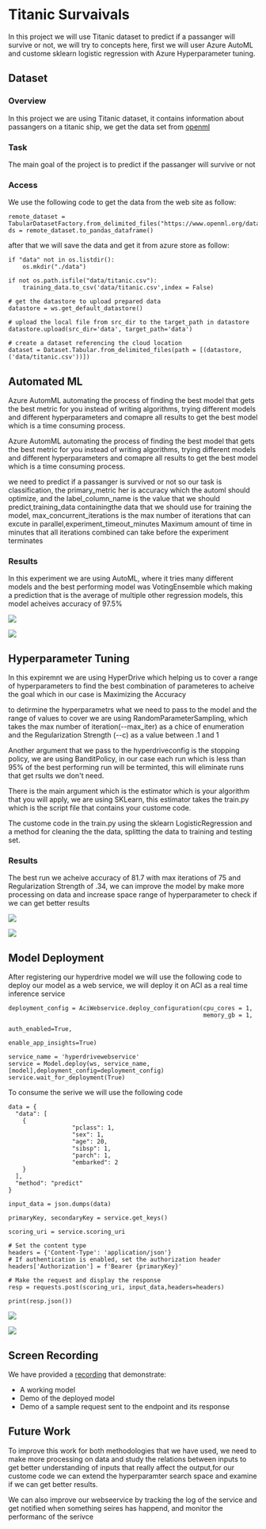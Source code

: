 # Titanic Survaivals

In this project we will use Titanic dataset to predict if a passanger will survive or not, we will try to concepts here, first we will user Azure AutoML and custome sklearn logistic regression with Azure Hyperparameter tuning.

## Dataset

### Overview
In this project we are using Titanic dataset, it contains information about passangers on a titanic ship, we get the data set from [openml]("https://www.openml.org/data/get_csv/16826755/phpMYEkMl")

### Task
The main goal of the project is to predict if the passanger will survive or not

### Access
We use the following code to get the data from the web site as follow:

```
remote_dataset = TabularDatasetFactory.from_delimited_files("https://www.openml.org/data/get_csv/16826755/phpMYEkMl")
ds = remote_dataset.to_pandas_dataframe()
```

after that we will save the data and get it from azure store as follow:

```
if "data" not in os.listdir():
    os.mkdir("./data")

if not os.path.isfile("data/titanic.csv"):
    training_data.to_csv('data/titanic.csv',index = False)
    
# get the datastore to upload prepared data
datastore = ws.get_default_datastore()

# upload the local file from src_dir to the target_path in datastore
datastore.upload(src_dir='data', target_path='data')

# create a dataset referencing the cloud location
dataset = Dataset.Tabular.from_delimited_files(path = [(datastore, ('data/titanic.csv'))])
```

## Automated ML

Azure AutomML automating the process of finding the best model that gets the best metric for you instead of writing algorithms, trying different models and different hyperparameters and comapre all results to get the best model which is a time consuming process.

Azure AutomML automating the process of finding the best model that gets the best metric for you instead of writing algorithms, trying different models and different hyperparameters and comapre all results to get the best model which is a time consuming process.


we need to predict if a passanger is survived or not so our task is classification, the primary_metric her is accuracy which the automl should optimize, and the label_column_name is the value that we should predict,training_data containingthe data that we should use for training the model, max_concurrent_iterations is the max number of iterations that can excute in parallel,experiment_timeout_minutes Maximum amount of time in minutes that all iterations combined can take before the experiment terminates


### Results

In this experiment we are using AutoML, where it tries many different models and the best performing model was VotingEnsemble which making a prediction that is the average of multiple other regression models, this model acheives accuracy of 97.5%

![](screen_shots/automl/run.png)

![](screen_shots/automl/bestmodel.png)

## Hyperparameter Tuning

In this expiremnt we are using HyperDrive which helping us to cover a range of hyperparameters to find the best combination of parameteres to acheive the goal which in our case is Maximizing the Accuracy

to detirmine the hyperparametrs what we need to pass to the model and the range of values to cover we are using RandomParameterSampling, which takes the max number of iteration(--max_iter) as a chice of enumeration and the Regularization Strength (--c) as a value between .1 and 1

Another argument that we pass to the hyperdriveconfig is the stopping policy, we are using BanditPolicy, in our case each run which is less than 95% of the best performing run will be terminted, this will eliminate runs that get rsults we don't need.

There is the main argument which is the estimator which is your algorithm that you will apply, we are using SKLearn, this estimator takes the train.py which is the script file that contains your custome code.

The custome code in the train.py using the sklearn LogisticRegression and a method for cleaning the the data, splitting the data to training and testing set. 

### Results

The best run we acheive accuracy of 81.7 with max iterations of 75 and Regularization Strength of .34, we can improve the model by make more processing on data and increase space range of hyperparameter to check if we can get better results

![](screen_shots/hyperdrive/run.png)

![](screen_shots/hyperdrive/bestrun.png)


## Model Deployment

After registering our hyperdrive model we will use the following code to deploy our model as a web service, we will deploy it on ACI as a real time inference service

```
deployment_config = AciWebservice.deploy_configuration(cpu_cores = 1,
                                                       memory_gb = 1,
                                                       auth_enabled=True,
                                                       enable_app_insights=True)

service_name = 'hyperdrivewebservice'
service = Model.deploy(ws, service_name, [model],deployment_config=deployment_config)
service.wait_for_deployment(True)

```

To consume the serive we will use the following code

```
data = {
  "data": [
    {
                  "pclass": 1,
                  "sex": 1,
                  "age": 20,
                  "sibsp": 1,
                  "parch": 1,
                  "embarked": 2
    }
  ],
  "method": "predict"
}

input_data = json.dumps(data)

primaryKey, secondaryKey = service.get_keys()

scoring_uri = service.scoring_uri

# Set the content type
headers = {'Content-Type': 'application/json'}
# If authentication is enabled, set the authorization header
headers['Authorization'] = f'Bearer {primaryKey}'

# Make the request and display the response
resp = requests.post(scoring_uri, input_data,headers=headers)

print(resp.json())
```

![](screen_shots/hyperdrive/webservice.png)

![](screen_shots/hyperdrive/testwebserivce.png)

## Screen Recording
We have provided a [recording](https://youtu.be/ytwlGUidHyo) that demonstrate:
- A working model
- Demo of the deployed  model
- Demo of a sample request sent to the endpoint and its response

## Future Work

To improve this work for both methodologies that we have used, we need to make more processing on data and study the relations between inputs to get better understanding of inputs that really affect the output,for our custome code we can extend the hyperparamter search space and examine if we can get better results.

We can also improve our webseervice by tracking the log of the service and get notified when something seires has happend, and monitor the performanc of the serivce